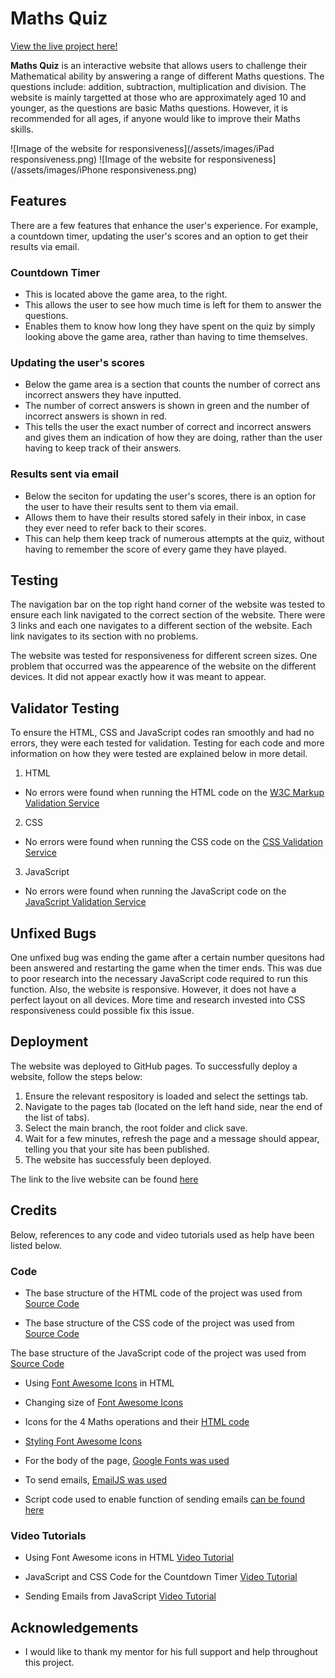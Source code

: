 # Maths Quiz

[View the live project here!](https://mohamed-hagabdalla.github.io/Portfolio-Two/)

**Maths Quiz** is an interactive website that allows users to challenge their Mathematical ability by answering a range of different Maths questions. The questions include: addition, subtraction, multiplication and division. The website is mainly targetted at those who are approximately aged 10 and younger, as the questions are basic Maths questions. However, it is recommended for all ages, if anyone would like to improve their Maths skills.

![Image of the website for responsiveness](/assets/images/iPad responsiveness.png)
![Image of the website for responsiveness](/assets/images/iPhone responsiveness.png)

## Features

There are a few features that enhance the user's experience. For example, a countdown timer, updating the user's scores and an option to get their results via email.

### Countdown Timer

- This is located above the game area, to the right.
- This allows the user to see how much time is left for them to answer the questions.
- Enables them to know how long they have spent on the quiz by simply looking above the game area, rather than having to time themselves.

### Updating the user's scores

- Below the game area is a section that counts the number of correct ans incorrect answers they have inputted.
- The number of correct answers is shown in green and the number of incorrect answers is shown in red.
- This tells the user the exact number of correct and incorrect answers and gives them an indication of how they are doing, rather than the user having to keep track of their answers.

### Results sent via email

- Below the seciton for updating the user's scores, there is an option for the user to have their results sent to them via email.
- Allows them to have their results stored safely in their inbox, in case they ever need to refer back to their scores.
- This can help them keep track of numerous attempts at the quiz, without having to remember the score of every game they have played. 

## Testing

The navigation bar on the top right hand corner of the website was tested to ensure each link navigated to the correct section of the website. There were 3 links and each one navigates to a different section of the website. Each link navigates to its section with no problems.

The website was tested for responsiveness for different screen sizes. One problem that occurred was the appearence of the website on the different devices. It did not appear exactly how it was meant to appear.

## Validator Testing

To ensure the HTML, CSS and JavaScript codes ran smoothly and had no errors, they were each tested for validation. Testing for each code and more information on how they were tested are explained below in more detail.

1. HTML
-  No errors were found when running the HTML code on the [W3C Markup Validation Service](https://validator.w3.org/#validate_by_input)

2. CSS
- No errors were found when running the CSS code on the [CSS Validation Service](https://jigsaw.w3.org/css-validator/)

3. JavaScript
- No errors were found when running the JavaScript code on the [JavaScript Validation Service](https://jshint.com/)

## Unfixed Bugs

One unfixed bug was ending the game after a certain number quesitons had been answered and restarting the game when the timer ends. This was due to poor research into the necessary JavaScript code required to run this function. Also, the website is responsive. However, it does not have a perfect layout on all devices. More time and research invested into CSS responsiveness could possible fix this issue. 

## Deployment

The website was deployed to GitHub pages. To successfully deploy a website, follow the steps below:

1. Ensure the relevant respository is loaded and select the settings tab.
2. Navigate to the pages tab (located on the left hand side, near the end of the list of tabs).
3. Select the main branch, the root folder and click save.
4. Wait for a few minutes, refresh the page and a message should appear, telling you that your site has been published.
5. The website has successfuly been deployed. 

The link to the live website can be found [here](https://mohamed-hagabdalla.github.io/Portfolio-Two/)

## Credits

Below, references to any code and video tutorials used as help have been listed below.

### Code

- The base structure of the HTML code of the project was used from [Source Code](https://github.com/Code-Institute-Solutions/love-maths-2.0-sourcecode/blob/master/05-tidying-up/01-a-few-last-things/index.html)

- The base structure of the CSS code of the project was used from [Source Code](https://github.com/Code-Institute-Solutions/love-maths-2.0-sourcecode/blob/master/05-tidying-up/01-a-few-last-things/assets/css/style.css)

The base structure of the JavaScript code of the project was used from [Source Code](https://github.com/Code-Institute-Solutions/love-maths-2.0-sourcecode/blob/master/05-tidying-up/01-a-few-last-things/assets/js/script.js)

- Using [Font Awesome Icons](https://fontawesome.com/icons) in HTML 

- Changing size of [Font Awesome Icons](https://fontawesome.com/v5.15/how-to-use/on-the-web/styling/sizing-icons)

- Icons for the 4 Maths operations and their [HTML code](https://fontawesome.com/v5.15/icons?d=gallery&p=2&q=maths)

- [Styling Font Awesome Icons](https://stackoverflow.com/questions/12272372/how-to-style-icon-color-size-and-shadow-of-font-awesome-icons)

- For the body of the page, [Google Fonts was used](https://fonts.google.com/)

- To send emails, [EmailJS was used](https://www.emailjs.com)

- Script code used to enable function of sending emails [can be found here](https://dashboard.emailjs.com/admin/integration/browser)

### Video Tutorials

- Using Font Awesome icons in HTML [Video Tutorial](https://www.youtube.com/watch?v=wiw68Y-hPlA)

- JavaScript and CSS Code for the Countdown Timer [Video Tutorial](https://www.youtube.com/watch?v=x7WJEmxNlEs)

- Sending Emails from JavaScript [Video Tutorial](https://www.youtube.com/watch?v=x7Ewtay0Q78)

## Acknowledgements

- I would like to thank my mentor for his full support and help throughout this project.

